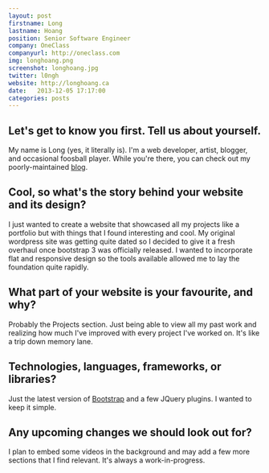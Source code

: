 ```yaml
---
layout: post
firstname: Long
lastname: Hoang
position: Senior Software Engineer
company: OneClass
companyurl: http://oneclass.com
img: longhoang.png
screenshot: longhoang.jpg
twitter: l0ngh
website: http://longhoang.ca
date:   2013-12-05 17:17:00
categories: posts
---
```


## Let's get to know you first. Tell us about yourself.

My name is Long (yes, it literally is). I'm a web developer, artist, blogger, and occasional foosball player. While you're there, you can check out my poorly-maintained [blog](http://longhoang.ca/blog).

## Cool, so what's the story behind your website and its design?

I just wanted to create a website that showcased all my projects like a portfolio but with things that I found interesting and cool. My original wordpress site was getting quite dated so I decided to give it a fresh overhaul once bootstrap 3 was officially released. I wanted to incorporate flat and responsive design so the tools available allowed me to lay the foundation quite rapidly.

## What part of your website is your favourite, and why?

Probably the Projects section. Just being able to view all my past work and realizing how much I've improved with every project I've worked on. It's like a trip down memory lane.

## Technologies, languages, frameworks, or libraries?

Just the latest version of [Bootstrap](http://getbootstrap.com/) and a few JQuery plugins. I wanted to keep it simple.

## Any upcoming changes we should look out for?

I plan to embed some videos in the background and may add a few more sections that I find relevant. It's always a work-in-progress.

